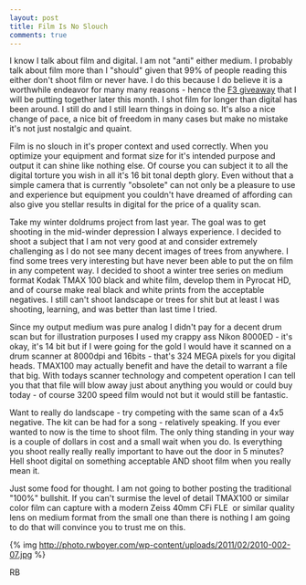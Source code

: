 ```yaml
---
layout: post
title: Film Is No Slouch
comments: true
---
```

I know I talk about film and digital. I am not "anti" either medium. I probably talk about film more than I "should" given that 99% of people reading this either don't shoot film or never have. I do this because I do believe it is a worthwhile endeavor for many many reasons - hence the <a href="http://photo.rwboyer.com/2011/02/04/nikon-f3-i-think-i-am-cornering-the-market/">F3 giveaway</a> that I will be putting together later this month. I shot film for longer than digital has been around. I still do and I still learn things in doing so. It's also a nice change of pace, a nice bit of freedom in many cases but make no mistake it's not just nostalgic and quaint.

Film is no slouch in it's proper context and used correctly. When you optimize your equipment and format size for it's intended purpose and output it can shine like nothing else. Of course you can subject it to all the digital torture you wish in all it's 16 bit tonal depth glory. Even without that a simple camera that is currently "obsolete" can not only be a pleasure to use and experience but equipment you couldn't have dreamed of affording can also give you stellar results in digital for the price of a quality scan.

Take my winter doldrums project from last year. The goal was to get shooting in the mid-winder depression I always experience. I decided to shoot a subject that I am not very good at and consider extremely challenging as I do not see many decent images of trees from anywhere. I find some trees very interesting but have never been able to put the on film in any competent way. I decided to shoot a winter tree series on medium format Kodak TMAX 100 black and white film, develop them in Pyrocat HD, and of course make real black and white prints from the acceptable negatives. I still can't shoot landscape or trees for shit but at least I was shooting, learning, and was better than last time I tried.

Since my output medium was pure analog I didn't pay for a decent drum scan but for illustration purposes I used my crappy ass Nikon 8000ED - it's okay, it's 14 bit but if I were going for the gold I would have it scanned on a drum scanner at 8000dpi and 16bits - that's 324 MEGA pixels for you digital heads. TMAX100 may actually benefit and have the detail to warrant a file that big. With todays scanner technology and competent operation I can tell you that that file will blow away just about anything you would or could buy today - of course 3200 speed film would not but it would still be fantastic.

Want to really do landscape - try competing with the same scan of a 4x5 negative. The kit can be had for a song - relatively speaking. If you ever wanted to now is the time to shoot film. The only thing standing in your way is a couple of dollars in cost and a small wait when you do. Is everything you shoot really really really important to have out the door in 5 minutes? Hell shoot digital on something acceptable AND shoot film when you really mean it.

Just some food for thought. I am not going to bother posting the traditional "100%" bullshit. If you can't surmise the level of detail TMAX100 or similar color film can capture with a modern Zeiss 40mm CFi FLE  or similar quality lens on medium format from the small one than there is nothing I am going to do that will convince you to trust me on this.

{% img http://photo.rwboyer.com/wp-content/uploads/2011/02/2010-002-07.jpg %}

RB